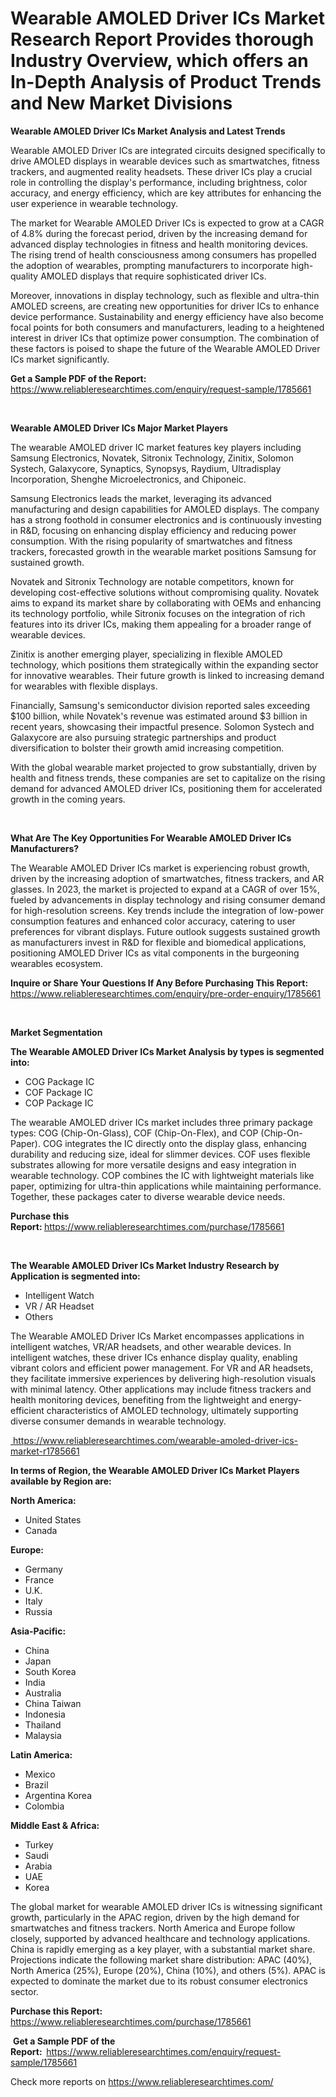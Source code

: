 <p><h1>Wearable AMOLED Driver ICs Market Research Report Provides thorough Industry Overview, which offers an In-Depth Analysis of Product Trends and New Market Divisions</h1></p><p><strong>Wearable AMOLED Driver ICs Market Analysis and Latest Trends</strong></p>
<p><p>Wearable AMOLED Driver ICs are integrated circuits designed specifically to drive AMOLED displays in wearable devices such as smartwatches, fitness trackers, and augmented reality headsets. These driver ICs play a crucial role in controlling the display's performance, including brightness, color accuracy, and energy efficiency, which are key attributes for enhancing the user experience in wearable technology.</p><p>The market for Wearable AMOLED Driver ICs is expected to grow at a CAGR of 4.8% during the forecast period, driven by the increasing demand for advanced display technologies in fitness and health monitoring devices. The rising trend of health consciousness among consumers has propelled the adoption of wearables, prompting manufacturers to incorporate high-quality AMOLED displays that require sophisticated driver ICs. </p><p>Moreover, innovations in display technology, such as flexible and ultra-thin AMOLED screens, are creating new opportunities for driver ICs to enhance device performance. Sustainability and energy efficiency have also become focal points for both consumers and manufacturers, leading to a heightened interest in driver ICs that optimize power consumption. The combination of these factors is poised to shape the future of the Wearable AMOLED Driver ICs market significantly.</p></p>
<p><strong>Get a Sample PDF of the Report:&nbsp;</strong> <a href="https://www.reliableresearchtimes.com/enquiry/request-sample/1785661?utm_campaign=2627&utm_medium=2&utm_source=Github&utm_content=ia&utm_term=25032025&utm_id=wearable-amoled-driver-ics">https://www.reliableresearchtimes.com/enquiry/request-sample/1785661</a></p>
<p>&nbsp;</p>
<p><strong>Wearable AMOLED Driver ICs Major Market Players</strong></p>
<p><p>The wearable AMOLED driver IC market features key players including Samsung Electronics, Novatek, Sitronix Technology, Zinitix, Solomon Systech, Galaxycore, Synaptics, Synopsys, Raydium, Ultradisplay Incorporation, Shenghe Microelectronics, and Chiponeic. </p><p>Samsung Electronics leads the market, leveraging its advanced manufacturing and design capabilities for AMOLED displays. The company has a strong foothold in consumer electronics and is continuously investing in R&D, focusing on enhancing display efficiency and reducing power consumption. With the rising popularity of smartwatches and fitness trackers, forecasted growth in the wearable market positions Samsung for sustained growth.</p><p>Novatek and Sitronix Technology are notable competitors, known for developing cost-effective solutions without compromising quality. Novatek aims to expand its market share by collaborating with OEMs and enhancing its technology portfolio, while Sitronix focuses on the integration of rich features into its driver ICs, making them appealing for a broader range of wearable devices.</p><p>Zinitix is another emerging player, specializing in flexible AMOLED technology, which positions them strategically within the expanding sector for innovative wearables. Their future growth is linked to increasing demand for wearables with flexible displays.</p><p>Financially, Samsung's semiconductor division reported sales exceeding $100 billion, while Novatek's revenue was estimated around $3 billion in recent years, showcasing their impactful presence. Solomon Systech and Galaxycore are also pursuing strategic partnerships and product diversification to bolster their growth amid increasing competition.</p><p>With the global wearable market projected to grow substantially, driven by health and fitness trends, these companies are set to capitalize on the rising demand for advanced AMOLED driver ICs, positioning them for accelerated growth in the coming years.</p></p>
<p>&nbsp;</p>
<p><strong>What Are The Key Opportunities For Wearable AMOLED Driver ICs Manufacturers?</strong></p>
<p><p>The Wearable AMOLED Driver ICs market is experiencing robust growth, driven by the increasing adoption of smartwatches, fitness trackers, and AR glasses. In 2023, the market is projected to expand at a CAGR of over 15%, fueled by advancements in display technology and rising consumer demand for high-resolution screens. Key trends include the integration of low-power consumption features and enhanced color accuracy, catering to user preferences for vibrant displays. Future outlook suggests sustained growth as manufacturers invest in R&D for flexible and biomedical applications, positioning AMOLED Driver ICs as vital components in the burgeoning wearables ecosystem.</p></p>
<p><strong>Inquire or Share Your Questions If Any Before Purchasing This Report:</strong> <a href="https://www.reliableresearchtimes.com/enquiry/pre-order-enquiry/1785661?utm_campaign=2627&utm_medium=2&utm_source=Github&utm_content=ia&utm_term=25032025&utm_id=wearable-amoled-driver-ics">https://www.reliableresearchtimes.com/enquiry/pre-order-enquiry/1785661</a></p>
<p>&nbsp;</p>
<p><strong>Market Segmentation</strong></p>
<p><strong>The Wearable AMOLED Driver ICs Market Analysis by types is segmented into:</strong></p>
<p><ul><li>COG Package IC</li><li>COF Package IC</li><li>COP Package IC</li></ul></p>
<p><p>The wearable AMOLED driver ICs market includes three primary package types: COG (Chip-On-Glass), COF (Chip-On-Flex), and COP (Chip-On-Paper). COG integrates the IC directly onto the display glass, enhancing durability and reducing size, ideal for slimmer devices. COF uses flexible substrates allowing for more versatile designs and easy integration in wearable technology. COP combines the IC with lightweight materials like paper, optimizing for ultra-thin applications while maintaining performance. Together, these packages cater to diverse wearable device needs.</p></p>
<p><strong>Purchase this Report:&nbsp;</strong><a href="https://www.reliableresearchtimes.com/purchase/1785661?utm_campaign=2627&utm_medium=2&utm_source=Github&utm_content=ia&utm_term=25032025&utm_id=wearable-amoled-driver-ics">https://www.reliableresearchtimes.com/purchase/1785661</a></p>
<p>&nbsp;</p>
<p><strong>The Wearable AMOLED Driver ICs Market Industry Research by Application is segmented into:</strong></p>
<p><ul><li>Intelligent Watch</li><li>VR / AR Headset</li><li>Others</li></ul></p>
<p><p>The Wearable AMOLED Driver ICs Market encompasses applications in intelligent watches, VR/AR headsets, and other wearable devices. In intelligent watches, these driver ICs enhance display quality, enabling vibrant colors and efficient power management. For VR and AR headsets, they facilitate immersive experiences by delivering high-resolution visuals with minimal latency. Other applications may include fitness trackers and health monitoring devices, benefiting from the lightweight and energy-efficient characteristics of AMOLED technology, ultimately supporting diverse consumer demands in wearable technology.</p></p>
<p><a href="https://www.reliableresearchtimes.com/wearable-amoled-driver-ics-market-r1785661?utm_campaign=2627&utm_medium=2&utm_source=Github&utm_content=ia&utm_term=25032025&utm_id=wearable-amoled-driver-ics">&nbsp;https://www.reliableresearchtimes.com/wearable-amoled-driver-ics-market-r1785661</a></p>
<p><strong>In terms of Region, the Wearable AMOLED Driver ICs Market Players available by Region are:</strong></p>
<p>
    <p> <strong> North America: </strong>
        <ul>
            <li>United States</li>
            <li>Canada</li>
        </ul>
        </p> 
    <p> <strong> Europe: </strong>
        <ul>
            <li>Germany</li>
            <li>France</li>
            <li>U.K.</li>
            <li>Italy</li>
            <li>Russia</li>
        </ul>
        </p> 
    <p> <strong> Asia-Pacific: </strong>
        <ul>
            <li>China</li>
            <li>Japan</li>
            <li>South Korea</li>
            <li>India</li>
            <li>Australia</li>
            <li>China Taiwan</li>
            <li>Indonesia</li>
            <li>Thailand</li>
            <li>Malaysia</li>
        </ul>
        </p> 
    <p> <strong> Latin America: </strong>
        <ul>
            <li>Mexico</li>
            <li>Brazil</li>
            <li>Argentina Korea</li>
            <li>Colombia</li>
        </ul>
        </p> 
    <p> <strong> Middle East & Africa: </strong>
        <ul>
            <li>Turkey</li>
            <li>Saudi</li>
            <li>Arabia</li>
            <li>UAE</li>
            <li>Korea</li>
        </ul>
    </p>
    </p>
<p><p>The global market for wearable AMOLED driver ICs is witnessing significant growth, particularly in the APAC region, driven by the high demand for smartwatches and fitness trackers. North America and Europe follow closely, supported by advanced healthcare and technology applications. China is rapidly emerging as a key player, with a substantial market share. Projections indicate the following market share distribution: APAC (40%), North America (25%), Europe (20%), China (10%), and others (5%). APAC is expected to dominate the market due to its robust consumer electronics sector.</p></p>
<p><strong>Purchase this Report: </strong><a href="https://www.reliableresearchtimes.com/purchase/1785661?utm_campaign=2627&utm_medium=2&utm_source=Github&utm_content=ia&utm_term=25032025&utm_id=wearable-amoled-driver-ics">https://www.reliableresearchtimes.com/purchase/1785661</a></p>
<p>&nbsp;<strong>Get a Sample PDF of the Report:&nbsp;&nbsp;</strong><a href="https://www.reliableresearchtimes.com/enquiry/request-sample/1785661?utm_campaign=2627&utm_medium=2&utm_source=Github&utm_content=ia&utm_term=25032025&utm_id=wearable-amoled-driver-ics">https://www.reliableresearchtimes.com/enquiry/request-sample/1785661</a></p>
<p><strong></strong></p>
<p>Check more reports on <a href="https://www.reliableresearchtimes.com/?utm_campaign=2627&utm_medium=2&utm_source=Github&utm_content=ia&utm_term=25032025&utm_id=wearable-amoled-driver-ics">https://www.reliableresearchtimes.com/</a></p>